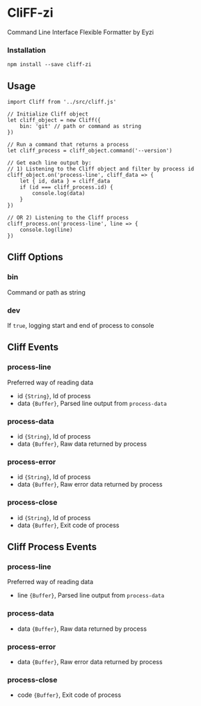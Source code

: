 # CliFF-zi
Command Line Interface Flexible Formatter by Eyzi

### Installation
`npm install --save cliff-zi`

## Usage
```
import Cliff from '../src/cliff.js'

// Initialize Cliff object
let cliff_object = new Cliff({
	bin: 'git' // path or command as string
})

// Run a command that returns a process
let cliff_process = cliff_object.command('--version')

// Get each line output by:
// 1) Listening to the Cliff object and filter by process id
cliff_object.on('process-line', cliff_data => {
	let { id, data } = cliff_data
	if (id === cliff_process.id) {
		console.log(data)
	}
})

// OR 2) Listening to the Cliff process
cliff_process.on('process-line', line => {
	console.log(line)
})
```


## Cliff Options

### bin
Command or path as string

### dev
If `true`, logging start and end of process to console


## Cliff Events

### process-line
Preferred way of reading data
- id `{String}`, Id of process
- data `{Buffer}`, Parsed line output from `process-data`

### process-data
- id `{String}`, Id of process
- data `{Buffer}`, Raw data returned by process

### process-error
- id `{String}`, Id of process
- data `{Buffer}`, Raw error data returned by process

### process-close
- id `{String}`, Id of process
- data `{Buffer}`, Exit code of process


## Cliff Process Events

### process-line
Preferred way of reading data
- line `{Buffer}`, Parsed line output from `process-data`

### process-data
- data `{Buffer}`, Raw data returned by process

### process-error
- data `{Buffer}`, Raw error data returned by process

### process-close
- code `{Buffer}`, Exit code of process